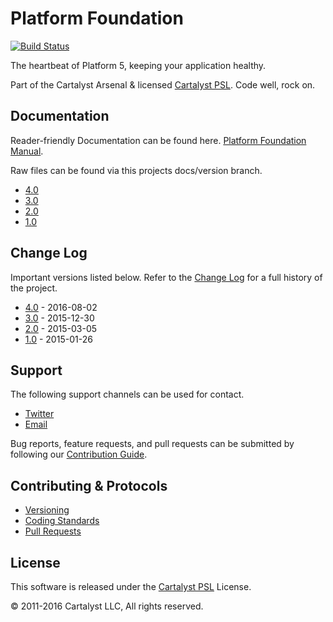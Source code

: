 
# Platform Foundation

[![Build Status](https://magnum.travis-ci.com/cartalyst/platform-foundation.svg?token=98Zt8zYdwyheTKqziswS&branch=4.0)](https://magnum.travis-ci.com/cartalyst/platform-foundation)

The heartbeat of Platform 5, keeping your application healthy.

Part of the Cartalyst Arsenal & licensed [Cartalyst PSL](LICENSE). Code well, rock on.

## Documentation

Reader-friendly Documentation can be found here. [Platform Foundation Manual](https://cartalyst.com/manual/platform-foundation).

Raw files can be found via this projects docs/version branch.

- [4.0](https://github.com/cartalyst/platform-foundation/tree/docs/4.0)
- [3.0](https://github.com/cartalyst/platform-foundation/tree/docs/3.0)
- [2.0](https://github.com/cartalyst/platform-foundation/tree/docs/2.0)
- [1.0](https://github.com/cartalyst/platform-foundation/tree/docs/1.0)

## Change Log

Important versions listed below. Refer to the [Change Log](CHANGELOG.md) for a full history of the project.

- [4.0](CHANGELOG.md) - 2016-08-02
- [3.0](CHANGELOG.md) - 2015-12-30
- [2.0](CHANGELOG.md) - 2015-03-05
- [1.0](CHANGELOG.md) - 2015-01-26

## Support

The following support channels can be used for contact.

- [Twitter](https://twitter.com/cartalyst)
- [Email](mailto:help@cartalyst.com)

Bug reports, feature requests, and pull requests can be submitted by following our [Contribution Guide](CONTRIBUTING.md).

## Contributing & Protocols

- [Versioning](CONTRIBUTING.md#versioning)
- [Coding Standards](CONTRIBUTING.md#coding-standards)
- [Pull Requests](CONTRIBUTING.md#pull-requests)

## License

This software is released under the [Cartalyst PSL](LICENSE) License.

© 2011-2016 Cartalyst LLC, All rights reserved.

